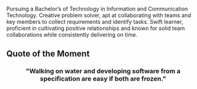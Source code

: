 

<!--
**dharakoriya/dharakoriya** is a ✨ _special_ ✨ repository because its `README.md` (this file) appears on your GitHub profile.

Here are some ideas to get you started:

- 🔭 I’m currently working on ...
- 🌱 I’m currently learning ...
- 👯 I’m looking to collaborate on ...
- 🤔 I’m looking for help with ...
- 💬 Ask me about ...
- 📫 How to reach me: ...
- 😄 Pronouns: ...
- ⚡ Fun fact: ...
-->

Pursuing a Bachelor’s of Technology in Information and Communication Technology. Creative problem
solver, apt at collaborating with teams and key members to collect requirements and identify tasks.
Swift learner, proficient in cultivating positive relationships and known for solid team collaborations while
consistently delivering on time.

 
<h2>Quote of the Moment</h2>
<h3 quote align='center'>"Walking on water and developing software from a specification are easy if both are frozen."</h3 quote>

